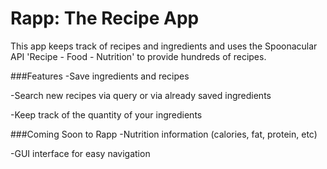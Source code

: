 # Rapp: The Recipe App
This app keeps track of recipes and ingredients and uses the Spoonacular API 'Recipe - Food - Nutrition' to provide hundreds of recipes.

###Features
-Save ingredients and recipes

-Search new recipes via query or via already saved ingredients

-Keep track of the quantity of your ingredients

###Coming Soon to Rapp
-Nutrition information (calories, fat, protein, etc)

-GUI interface for easy navigation
